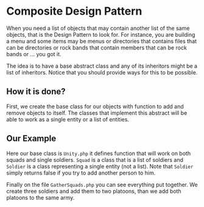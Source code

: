 # Composite Design Pattern

When you need a list of objects that may contain another list of the same objects, that is the Design Pattern to look for. For instance, you are building a menu and some items may be menus or directories that contains files that can be directories or rock bands that contain members that can be rock bands or ... you got it.

The idea is to have a base abstract class and any of its inheritors might be a list of inheritors. Notice that you should provide ways for this to be possible.
## How it is done?

First, we create the base class for our objects with function to add and remove objects to itself. The classes that implement this abstract will be able to work as a single entity or a list of entities.
## Our Example

Here our base class is `Unity.php` it defines function that will work on both squads and single soldiers. `Squad` is a class that is a list of soldiers and `Soldier` is a class representing a single entity (not a list). Note that `Soldier` simply returns false if you try to add another person to him.

Finally on the file `GatherSquads.php` you can see everything put together. We create three soldiers and add them to two platoons, than we add both platoons to the same army.